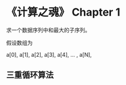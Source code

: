 # 《计算之魂》 Chapter 1
求一个数据序列中和最大的子序列。

假设数组为

a[0], a[1], a[2], a[3], a[4], ... , a[N],

## 三重循环算法
    